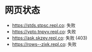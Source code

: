 # 网页状态
- https://stds.stpsc.repl.co: 失败
- https://ypto.tnpyv.repl.co: 失败
- https://ask.skzey.repl.co: 失败 (403)
- https://rows--zixk.repl.co: 失败
